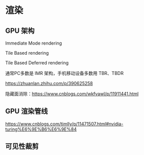 
# 渲染
## GPU 架构

Immediate Mode rendering

Tile Based rendering

Tile Based Deferred rendering


通常PC多数是 IMR 架构，手机移动设备多数用 TBR、TBDR

<https://zhuanlan.zhihu.com/p/390625258>


隐藏面消除：<https://www.cnblogs.com/wkfvawl/p/11911441.html>


## GPU 渲染管线

<https://www.cnblogs.com/timlly/p/11471507.html#nvidia-turing%E6%9E%B6%E6%9E%84>

## 可见性裁剪